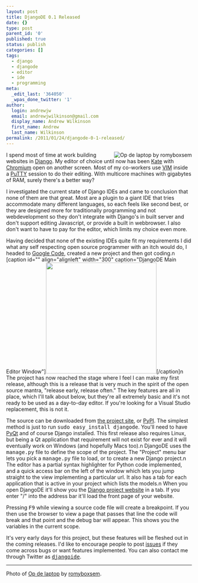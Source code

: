 ```yaml
---
layout: post
title: DjangoDE 0.1 Released
date: {}
type: post
parent_id: '0'
published: true
status: publish
categories: []
tags:
  - django
  - djangode
  - editor
  - ide
  - programming
meta:
  _edit_last: '364050'
  _wpas_done_twitter: '1'
author:
  login: andrewjw
  email: andrewjwilkinson@gmail.com
  display_name: Andrew Wilkinson
  first_name: Andrew
  last_name: Wilkinson
permalink: /2011/01/24/djangode-0-1-released/
---
```

<a href="http://www.flickr.com/photos/romyboxsem/3270076250/"><img src="{{ site.baseurl }}/assets/3270076250_3272025421_m.jpg" alt="Op de laptop by romyboxsem" style="float:right;border:0;" /></a>I spend most of time at work building websites in <a href="http://www.djangoproject.com">Django</a>. My editor of choice until now has been <a href="http://kate-editor.org/">Kate</a> with <a href="http://www.chromium.org/Home">Chromium</a> open on another screen. Most of my co-workers use <a href="http://www.vim.org/">VIM</a> inside a <a href="http://www.chiark.greenend.org.uk/~sgtatham/putty/">PuTTY</a> session to do their editing. With multicore machines with gigabytes of RAM, surely there's a better way?

I investigated the current state of Django IDEs and came to conclusion that none of them are that great. Most are a plugin to a giant IDE that tries accommodate many different languages, so each feels like second best, or they are designed more for traditionally programming and not webdevelopment so they don't integrate with Django's in built server and don't support editing Javascript, or provide a built in webbrowser. I also don't want to have to pay for the editor, which limits my choice even more.

Having decided that none of the existing IDEs quite fit my requirements I did what any self respecting open source programmer with an itch would do, I headed to <a href="http://code.google.com/p">Google Code</a>, created a new project and then got coding.n
[caption id="" align="alignleft" width="300" caption="DjangoDE Main Editor Window"]<a href="http://code.google.com/p/djangode/"><img alt="" src="{{ site.baseurl }}/assets/main_window.png" title="DjangoDE Main Editor Window" width="300" /></a>[/caption]n
The project has now reached the stage where I feel I can make my first release, although this is a release that is very much in the spirit of the open source mantra, "release early, release often." The key features are all in place, which I'll talk about below, but they're all extremely basic and it's not ready to be used as a day-to-day editor. If you're looking for a Visual Studio replacement, this is not it.

The source can be downloaded from <a href="http://code.google.com/p/djangode/downloads/list">the project site</a>, or <a href="http://pypi.python.org/pypi/DjangoDE/0.1">PyPI</a>. The simplest method is just to run <tt>sudo easy_install djangode</tt>. You'll need to have <a href="http://www.riverbankcomputing.co.uk/software/pyqt/intro">PyQt</a> and of course Django installed. This first release also requires Linux, but being a Qt application that requirement will not exist for ever and it will eventually work on Windows (and hopefully Macs too).n
DjangoDE uses the <tt>manage.py</tt> file to define the scope of the project. The "Project" menu bar lets you pick a <tt>manage.py</tt> file to load, or to create a new Django project.n
The editor has a partial syntax highlighter for Python code implemented, and a quick access bar on the left of the window which lets you jump straight to the view implementing a particular url. It also has a tab for each application that is active in your project which lists the models.n
When you open DjangoDE it'll show you the <a href="http://www.djangoproject.com">Django project website</a> in a tab. If you  enter "/" into the address bar it'll load the front page of your website.

Pressing <tt>F9</tt> while viewing a source code file will create a breakpoint. If you then use the browser to view a page that passes that line the code will break and that point and the debug bar will appear. This shows you the variables in the current scope.

It's very early days for this project, but these features will be fleshed out in the coming releases. I'd like to encourage people to post <a href="http://code.google.com/p/djangode/issues/list">issues</a> if they come across bugs or want features implemented. You can also contact me through Twitter as <a href="http://www.twitter.com/djangoide"><tt>djangoide</tt></a>.
<hr />
Photo of <a href="http://www.flickr.com/photos/romyboxsem/3270076250/">Op de laptop</a> by <a href="http://www.flickr.com/photos/romyboxsem/">romyboxsem</a>.
